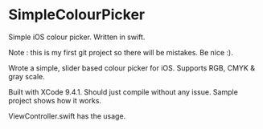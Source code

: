 # SimpleColourPicker
Simple iOS colour picker. Written in swift.

Note : this is my first git project so there will be mistakes. Be nice :).

Wrote a simple, slider based colour picker for iOS.
Supports RGB, CMYK & gray scale.

Built with XCode 9.4.1.
Should just compile without any issue.
Sample project shows how it works.

ViewController.swift has the usage.
